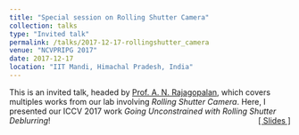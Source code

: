 ```yaml
---
title: "Special session on Rolling Shutter Camera" 
collection: talks
type: "Invited talk"
permalink: /talks/2017-12-17-rollingshutter_camera
venue: "NCVPRIPG 2017"
date: 2017-12-17
location: "IIT Mandi, Himachal Pradesh, India"
---
```

<p style="text-align:left;">
   This is an invited talk, headed by <a href="http://www.ee.iitm.ac.in/~raju/">Prof. A. N. Rajagopalan</a>, which covers multiples works from our lab involving <i>Rolling Shutter Camera</i>. Here, I presented our ICCV 2017 work <i>Going Unconstrained with Rolling Shutter Deblurring</i>!  
    <span style="float:right;">
         <a href="https://drive.google.com/open?id=1y7Eb3jBU756K3mi84gv0DDREvQYGLDs8">&#91; Slides &#93;</a> 
    </span>
</p>

           
    
